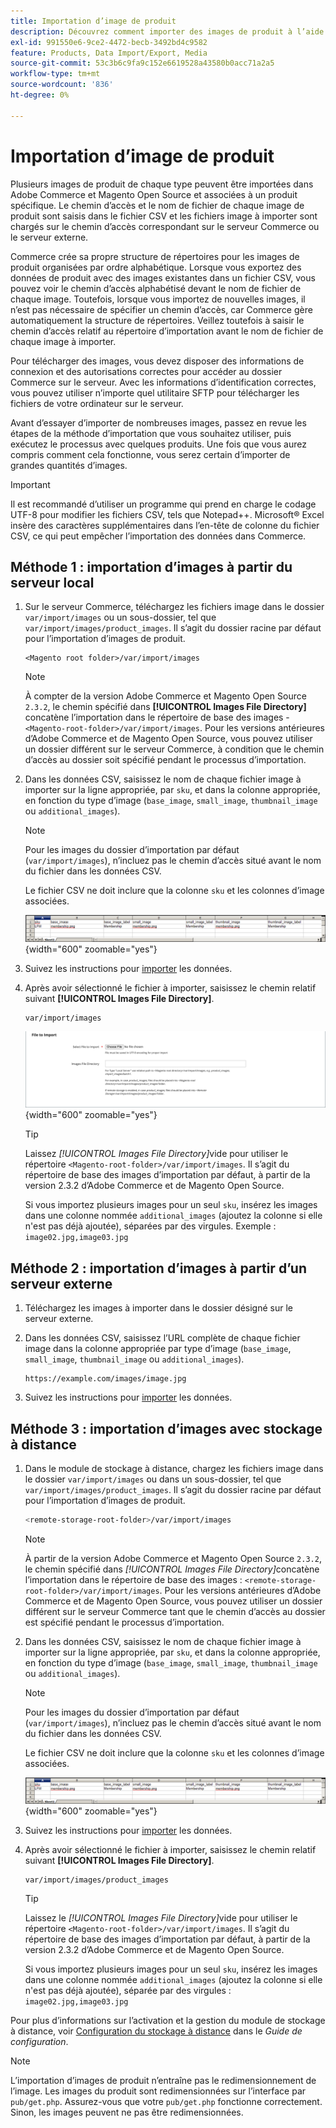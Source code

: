 ```yaml
---
title: Importation d’image de produit
description: Découvrez comment importer des images de produit à l’aide du chemin et du nom de fichier de chaque image.
exl-id: 991550e6-9ce2-4472-becb-3492bd4c9582
feature: Products, Data Import/Export, Media
source-git-commit: 53c3b6c9fa9c152e6619528a43580b0acc71a2a5
workflow-type: tm+mt
source-wordcount: '836'
ht-degree: 0%

---
```


# Importation d’image de produit

Plusieurs images de produit de chaque type peuvent être importées dans Adobe Commerce et Magento Open Source et associées à un produit spécifique. Le chemin d’accès et le nom de fichier de chaque image de produit sont saisis dans le fichier CSV et les fichiers image à importer sont chargés sur le chemin d’accès correspondant sur le serveur Commerce ou le serveur externe.

Commerce crée sa propre structure de répertoires pour les images de produit organisées par ordre alphabétique. Lorsque vous exportez des données de produit avec des images existantes dans un fichier CSV, vous pouvez voir le chemin d’accès alphabétisé devant le nom de fichier de chaque image. Toutefois, lorsque vous importez de nouvelles images, il n’est pas nécessaire de spécifier un chemin d’accès, car Commerce gère automatiquement la structure de répertoires. Veillez toutefois à saisir le chemin d’accès relatif au répertoire d’importation avant le nom de fichier de chaque image à importer.

Pour télécharger des images, vous devez disposer des informations de connexion et des autorisations correctes pour accéder au dossier Commerce sur le serveur. Avec les informations d’identification correctes, vous pouvez utiliser n’importe quel utilitaire SFTP pour télécharger les fichiers de votre ordinateur sur le serveur.

Avant d’essayer d’importer de nombreuses images, passez en revue les étapes de la méthode d’importation que vous souhaitez utiliser, puis exécutez le processus avec quelques produits. Une fois que vous aurez compris comment cela fonctionne, vous serez certain d’importer de grandes quantités d’images.

>[!IMPORTANT]
>
>Il est recommandé d’utiliser un programme qui prend en charge le codage UTF-8 pour modifier les fichiers CSV, tels que Notepad++. Microsoft® Excel insère des caractères supplémentaires dans l’en-tête de colonne du fichier CSV, ce qui peut empêcher l’importation des données dans Commerce.

## Méthode 1 : importation d’images à partir du serveur local

1. Sur le serveur Commerce, téléchargez les fichiers image dans le dossier `var/import/images` ou un sous-dossier, tel que `var/import/images/product_images`. Il s’agit du dossier racine par défaut pour l’importation d’images de produit.

   ```
   <Magento root folder>/var/import/images
   ```

   >[!NOTE]
   >
   >À compter de la version Adobe Commerce et Magento Open Source `2.3.2`, le chemin spécifié dans **[!UICONTROL Images File Directory]** concatène l’importation dans le répertoire de base des images - `<Magento-root-folder>/var/import/images`. Pour les versions antérieures d’Adobe Commerce et de Magento Open Source, vous pouvez utiliser un dossier différent sur le serveur Commerce, à condition que le chemin d’accès au dossier soit spécifié pendant le processus d’importation.

1. Dans les données CSV, saisissez le nom de chaque fichier image à importer sur la ligne appropriée, par `sku`, et dans la colonne appropriée, en fonction du type d’image (`base_image`, `small_image`, `thumbnail_image` ou `additional_images`).

   >[!NOTE]
   >
   >Pour les images du dossier d’importation par défaut (`var/import/images`), n’incluez pas le chemin d’accès situé avant le nom du fichier dans les données CSV.

   Le fichier CSV ne doit inclure que la colonne `sku` et les colonnes d’image associées.

   ![Exemple - import de données d’image CSV](./assets/data-import-csv-image-files-default-local.png){width="600" zoomable="yes"}

1. Suivez les instructions pour [importer](data-import.md) les données.

1. Après avoir sélectionné le fichier à importer, saisissez le chemin relatif suivant **[!UICONTROL Images File Directory]**.

   ```
   var/import/images
   ```

   ![ Répertoire de fichier d’images d’importation de données ](./assets/data-import-file-to-import.png){width="600" zoomable="yes"}

   >[!TIP]
   >
   >Laissez _[!UICONTROL Images File Directory]_&#x200B;vide pour utiliser le répertoire `<Magento-root-folder>/var/import/images`. Il s’agit du répertoire de base des images d’importation par défaut, à partir de la version 2.3.2 d’Adobe Commerce et de Magento Open Source.

   Si vous importez plusieurs images pour un seul `sku`, insérez les images dans une colonne nommée `additional_images` (ajoutez la colonne si elle n&#39;est pas déjà ajoutée), séparées par des virgules. Exemple : `image02.jpg,image03.jpg`

## Méthode 2 : importation d’images à partir d’un serveur externe

1. Téléchargez les images à importer dans le dossier désigné sur le serveur externe.

1. Dans les données CSV, saisissez l’URL complète de chaque fichier image dans la colonne appropriée par type d’image (`base_image`, `small_image`, `thumbnail_image` ou `additional_images`).

   ```
   https://example.com/images/image.jpg
   ```

1. Suivez les instructions pour [importer](data-import.md) les données.

## Méthode 3 : importation d’images avec stockage à distance

1. Dans le module de stockage à distance, chargez les fichiers image dans le dossier `var/import/images` ou dans un sous-dossier, tel que `var/import/images/product_images`. Il s’agit du dossier racine par défaut pour l’importation d’images de produit.

   ```bash
   <remote-storage-root-folder>/var/import/images
   ```

   >[!NOTE]
   >
   >À partir de la version Adobe Commerce et Magento Open Source `2.3.2`, le chemin spécifié dans _[!UICONTROL Images File Directory]_&#x200B;concatène l’importation dans le répertoire de base des images : `<remote-storage-root-folder>/var/import/images`. Pour les versions antérieures d’Adobe Commerce et de Magento Open Source, vous pouvez utiliser un dossier différent sur le serveur Commerce tant que le chemin d’accès au dossier est spécifié pendant le processus d’importation.

1. Dans les données CSV, saisissez le nom de chaque fichier image à importer sur la ligne appropriée, par `sku`, et dans la colonne appropriée, en fonction du type d’image (`base_image`, `small_image`, `thumbnail_image` ou `additional_images`).

   >[!NOTE]
   >
   >Pour les images du dossier d’importation par défaut (`var/import/images`), n’incluez pas le chemin d’accès situé avant le nom du fichier dans les données CSV.

   Le fichier CSV ne doit inclure que la colonne `sku` et les colonnes d’image associées.

   ![Exemple - import de données d’image CSV](./assets/data-import-csv-image-files-default-local.png){width="600" zoomable="yes"}

1. Suivez les instructions pour [importer](data-import.md) les données.

1. Après avoir sélectionné le fichier à importer, saisissez le chemin relatif suivant **[!UICONTROL Images File Directory]**.

   ```
   var/import/images/product_images
   ```

   >[!TIP]
   >
   >Laissez le _[!UICONTROL Images File Directory]_&#x200B;vide pour utiliser le répertoire `<Magento-root-folder>/var/import/images`. Il s’agit du répertoire de base des images d’importation par défaut, à partir de la version 2.3.2 d’Adobe Commerce et de Magento Open Source.

   Si vous importez plusieurs images pour un seul `sku`, insérez les images dans une colonne nommée `additional_images` (ajoutez la colonne si elle n&#39;est pas déjà ajoutée), séparée par des virgules : `image02.jpg,image03.jpg`

Pour plus d’informations sur l’activation et la gestion du module de stockage à distance, voir [Configuration du stockage à distance](https://experienceleague.adobe.com/docs/commerce-operations/configuration-guide/storage/remote-storage/remote-storage.html) dans le _Guide de configuration_.

>[!NOTE]
>
>L’importation d’images de produit n’entraîne pas le redimensionnement de l’image. Les images du produit sont redimensionnées sur l’interface par `pub/get.php`. Assurez-vous que votre `pub/get.php` fonctionne correctement. Sinon, les images peuvent ne pas être redimensionnées.

